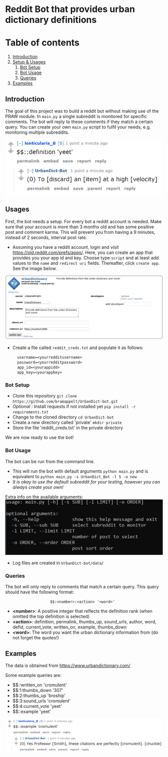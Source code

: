 # Reddit Bot that provides urban dictionary definitions

# Table of contents

1. [Introduction](#intro)
2. [Setup & Usages](#par1)
    1. [Bot Setup](#subpar1)
    2. [Bot Usage](#subpar2)
    3. [Queries](#subpar3)
3. [Examples](#par2)

## Introduction <a name="intro"></a>

The goal of this project was to build a reddit bot without making use of the PRAW module. In `main.py` a single subreddit is monitored for specific comments. The bot will reply to these comments if they match a certain query. You can create your own `main.py` script to fulfil your needs, e.g. monitoring multiple subreddits.

![](https://github.com/bramappelt/UrbanDict-bot/blob/master/img/yeet.PNG)

## Usages <a name="par1"></a>

First, the bot needs a setup. For every bot a reddit account is needed. Make sure that your account is more than 3 months old and has some positive post and comment karma. This will prevent you from having a 9 minutes, instead of 2 seconds, interval post rate.

- Assuming you have a reddit account, login and visit https://old.reddit.com/prefs/apps/. Here, you can create an app that provides you your app id and key. Choose type `script` and at least add values to the `name` and `redirect uri` fields. Thereafter, click `create app`. See the image below.

![](https://github.com/bramappelt/UrbanDict-bot/blob/master/img/script_app.PNG)

- Create a file called `reddit_creds.txt` and populate it as follows:

        username=<yourredditusername>
        password=<yourredditpassword>
        app_id=<yourappidd>
        app_key=<yourappkey>

### Bot Setup <a name='subpar1'></a>

- Clone this repository `git clone https://github.com/bramappelt/UrbanDict-bot.git`
- _Optional_ : Install requests if not installed yet `pip install -r requirements.txt`
- Change to the cloned directory `cd UrbanDict-bot`
- Create a new directory called 'private' `mkdir private`
- Store the file 'reddit_creds.txt' in the private directory

We are now ready to use the bot!

### Bot Usage <a name='subpar2'></a>

The bot can be run from the command line.

- This will run the bot with default arguments `python main.py` and is equivalent to `python main.py -s UrbanDict_Bot -l 5 -o new`
- _It is okay to use the default subreddit for your testing, however you can always create your own!_

Extra info on the available arguments:
![](https://github.com/bramappelt/UrbanDict-bot/blob/master/img/cmd_args.PNG)

- Log files are created in `UrbanDict-bot/data/`

### Queries <a name="subpar3"></a>
The bot will only reply to comments that match a certain query. This query should have the following format:

                        $$:<number>:<action> '<word>'

- **\<number>**: A positive integer that reflects the definition rank (when omitted the top definition is selected)
- **\<action>**: definition, permalink, thumbs_up,                            sound_urls, author, word, defid,                             current_vote, written_on, example, thumbs_down
- **\<word>**: The word you want the urban dictionary information from (do not forget the quotes!)

## Examples <a name="par2"></a>

The data is obtained from https://www.urbandictionary.com/

Some example queries are:
-   \$$::written_on 'cromulent'
-   \$$:1:thumbs_down '307'
-   \$$:2:thumbs_up 'broship'
-   \$$:3:sound_urls 'cromulent'
-   \$$:4:current_vote 'yeet'
-   \$$::example 'yeet'

![](https://github.com/bramappelt/UrbanDict-bot/blob/master/img/cromulent_example.PNG)
